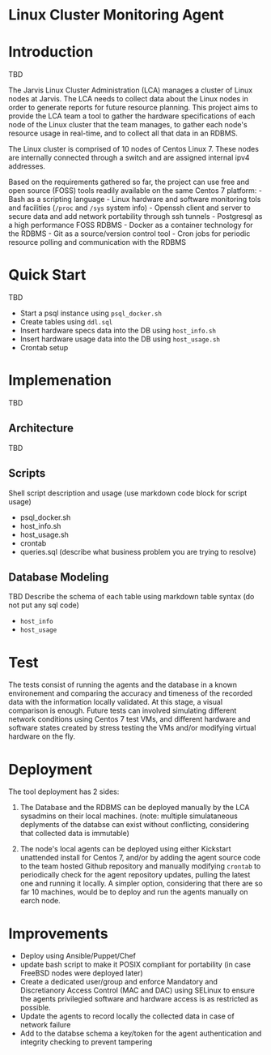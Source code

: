 # Linux Cluster Monitoring Agent

# Introduction
TBD

The Jarvis Linux Cluster Administration (LCA) manages a cluster of Linux nodes at Jarvis. The LCA needs to collect data about the Linux nodes in order to generate reports for future resource planning.
This project aims to provide the LCA team a tool to gather the hardware specifications of each node of the Linux cluster that the team manages, to gather each node's resource usage in real-time, and to collect all that data in an RDBMS.

The Linux cluster is comprised of 10 nodes of Centos Linux 7. These nodes are internally connected through a switch and are assigned internal ipv4 addresses.

Based on the requirements gathered so far, the project can use free and open source (FOSS) tools readily available on the same Centos 7 platform:
	- Bash as a scripting language
	- Linux hardware and software monitoring tols and facilities (`/proc` and `/sys` system info)
	- Openssh client and server to secure data and add network portability through ssh tunnels
	- Postgresql as a high performance FOSS RDBMS
	- Docker as a container technology for the RDBMS
	- Git as a source/version control tool
	- Cron jobs for periodic resource polling and communication with the RDBMS

# Quick Start
TBD

- Start a psql instance using `psql_docker.sh`
- Create tables using `ddl.sql`
- Insert hardware specs data into the DB using `host_info.sh`
- Insert hardware usage data into the DB using `host_usage.sh`
- Crontab setup

# Implemenation
TBD

## Architecture
TBD

## Scripts
Shell script description and usage (use markdown code block for script usage)
- psql_docker.sh
- host_info.sh
- host_usage.sh
- crontab
- queries.sql (describe what business problem you are trying to resolve)

## Database Modeling
TBD
Describe the schema of each table using markdown table syntax (do not put any sql code)
- `host_info`
- `host_usage`

# Test
The tests consist of running the agents and the database in a known environement and comparing the accuracy and timeness of the recorded data with the information locally validated. At this stage, a visual comparison is enough.
Future tests can involved simulating different network conditions using Centos 7 test VMs, and different hardware and software states created by stress testing the VMs and/or modifying virtual hardware on the fly.

# Deployment
The tool deployment has 2 sides:
1. The Database and the RDBMS can be deployed manually by the LCA sysadmins on their local machines.
(note: multiple simulataneous deplyments of the databse can exist without conflicting, considering that collected data is immutable)

2. The node's local agents can be deployed using either Kickstart unattended install for Centos 7, and/or by adding the agent source code to the team hosted Github repository and manually modifying `crontab` to periodically check for the agent repository updates, pulling the latest one and running it locally. A simpler option, considering that there are so far 10 machines, would be to deploy and run the agents manually on earch node.

# Improvements
- Deploy using Ansible/Puppet/Chef
- update bash script to make it POSIX compliant for portability (in case FreeBSD nodes were deployed later)
- Create a dedicated user/group and enforce Mandatory and Discretianory Access Control (MAC and DAC) using SELinux to ensure the agents privilegied software and hardware access is as restricted as possible.
- Update the agents to record locally the collected data in case of network failure
- Add to the databse schema a key/token for the agent authentication and integrity checking to prevent tampering

